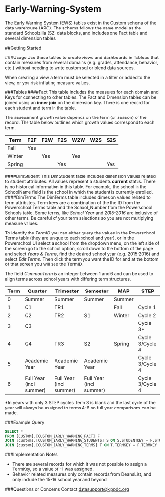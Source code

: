 # Early-Warning-System
The Early Warning System (EWS) tables exist in the Custom schema of the data warehouse (ARC). The schema follows the same model as the standard Schoolzilla (SZ) data blocks, and includes one Fact table and several dimension tables.

##Getting Started

###Usage
Use these tables to create views and dashboards in Tableau that contain measures from several domains (e.g. grades, attendance, behavior, etc.) without needing to write custom sql or blend data sources.


When creating a view a term must be selected in a filter or added to the view, or you risk inflating measure values.

###Tables
####Fact
This table includes the measures for each domain and Keys for connecting to other tables. The Fact and Dimension tables can be joined using an **inner join** on the dimension key. There is one record for each student and term in the table.

The assessment growth value depends on the term (or season) of the record. The table below outlines which growth values correspond to each term.

| Term               | F2F | F2W | F2S | W2W | W2S | S2S |
|--------------------|-----|-----|-----|-----|-----|-----|
| Fall               | Yes |     |     |     |     |     |
| Winter             |     | Yes |     | Yes |     |     |
| Spring             |     |     | Yes |     |     | Yes |

####DimStudent
This DimStudent table includes dimension values related to student attributes. All values represent a students **current** status. There is no historical information in this table. For example, the school in the SchoolName field is the school in which the student is currently enrolled.
####DimTerms
The DimTerms table includes dimesion values related to term attributes. Term keys are a combination of the the ID from the Powerschool Terms table and the School_Number from the Powerschool Schools table. Some terms, like *School Year* and *2015-2016* are inclusive of other terms. Be careful of your term selections so you are not multiplying measure values.

To identify the *TermID* you can either query the values in the Powerschool Terms table (they are unique to each school and year), or in the Powerschool UI select a school from the dropdown menu, on the left side of the screen go to the school option, scroll down to the bottom of the page and select *Years & Terms*, find the desired school year (e.g. 2015-2016) and select *Edit Terms*. Then click the term you want the ID for and at the bottom of that screen you will see the TermID. 

The field *CommonTerm* is an integer between 1 and 6 and can be used to align terms across school years with differing term structures.

| Term   | Quarter                | Trimester                   | Semester                    | MAP    |STEP            |
|--------|------------------------|-----------------------------|-----------------------------|--------|----------------|
|  0     | Summer                 | Summer                      | Summer                      | Summer |                |
|  1     | Q1                     | TR1                         |                             | Fall   |Cycle 1         |
|  2     | Q2                     | TR2                         | S1                          | Winter |Cycle 2         |
|  3     | Q3                     |                             |                             |        |Cycle 3*        |
|  4     | Q4                     | TR3                         | S2                          | Spring |Cycle 3/Cycle 4 |
|  5     | Academic Year          | Academic Year               | Academic Year               |        |Cycle 3/Cycle 4 |
|  6     | Full Year (incl summer)| Full Year (incl summer)     | Full Year (incl summer)     |        |Cycle 3/Cycle 4 |

*In years with only 3 STEP cycles Term 3 is blank and the last cycle of the year will always be assigned to terms 4-6 so full year comparisons can be made.

###Example Query
``` SQL
SELECT *
FROM [CUSTOM].[CUSTOM_EARLY_WARNING_FACT] F
JOIN [custom].[CUSTOM_EARLY_WARNING_STUDENTS] S ON S.STUDENTKEY = F.STUDENTKEY
JOIN [custom].[CUSTOM_EARLY_WARNING_TERMS] T ON T.TERMKEY = F.TERMKEY
``` 

###Implementation Notes
* There are several records for which it was not possible to assign a TermKey, so a value of -1 was assigned.
* Behavior related measures only contain records from DeansList, and only include the 15-16 school year and beyond

###Questions or Concerns
Contact <datasupport@kippdc.org>
